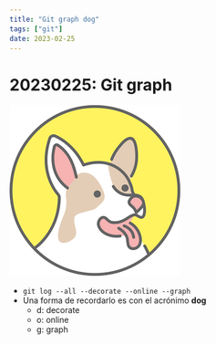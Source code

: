 ```yaml
---
title: "Git graph dog"
tags: ["git"]
date: 2023-02-25
---
```


# 20230225: Git graph

<TagsLinks />

![](20230225-git-graph-dog.png)
- `git log --all --decorate --online --graph`
- Una forma de recordarlo es con el acrónimo **dog**
	- d: decorate
	- o: online
	- g: graph